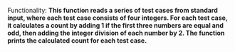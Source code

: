 Functionality: **This function reads a series of test cases from standard input, where each test case consists of four integers. For each test case, it calculates a count by adding 1 if the first three numbers are equal and odd, then adding the integer division of each number by 2. The function prints the calculated count for each test case.**